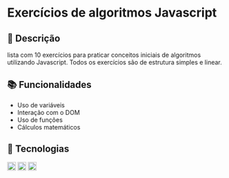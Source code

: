 # Exercícios de algoritmos Javascript

## 📝 Descrição
lista com 10 exercícios para praticar conceitos iniciais de algoritmos utilizando Javascript. Todos os exercícios são de estrutura simples e linear.

## 📚 Funcionalidades
- Uso de variáveis
- Interação com o DOM
- Uso de funções
- Cálculos matemáticos

## 🔨 Tecnologias
<img src="html.png" width="20" alt="html">
<img src="css.png" width="20" alt="css">
<img src="js.png" width="20" alt="javascript">
